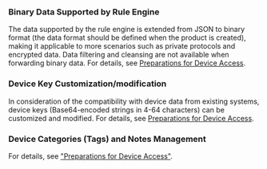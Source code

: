 [//]: # (chinagitpath:XXXXX)

### Binary Data Supported by Rule Engine
The data supported by the rule engine is extended from JSON to binary format (the data format should be defined when the product is created), making it applicable to more scenarios such as private protocols and encrypted data. Data filtering and cleansing are not available when forwarding binary data.
For details, see [Preparations for Device Access](https://cloud.tencent.com/document/product/634/14442). 

### Device Key Customization/modification
In consideration of the compatibility with device data from existing systems, device keys (Base64-encoded strings in 4-64 characters) can be customized and modified.
For details, see [Preparations for Device Access](https://cloud.tencent.com/document/product/634/14442). 

### Device Categories (Tags) and Notes Management
For details, see ["Preparations for Device Access"](https://cloud.tencent.com/document/product/634/14442).


